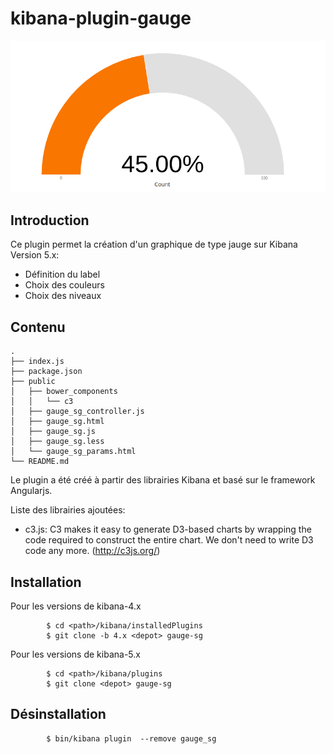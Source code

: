 
kibana-plugin-gauge
===================

![screenshot](./screenshot.png)

Introduction
-------------

Ce plugin permet la création d'un graphique de type jauge sur Kibana Version 5.x:

* Définition du label
* Choix des couleurs
* Choix des niveaux


Contenu
-------
```
.
├── index.js
├── package.json
├── public
│   ├── bower_components
│   │   └── c3
│   ├── gauge_sg_controller.js
│   ├── gauge_sg.html
│   ├── gauge_sg.js
│   ├── gauge_sg.less
│   └── gauge_sg_params.html
└── README.md
```
Le plugin a été créé à partir des librairies Kibana et basé sur le framework Angularjs.

Liste des librairies ajoutées:

* c3.js: C3 makes it easy to generate D3-based charts by wrapping the code required to construct the entire chart. We don't need to write D3 code any more. (http://c3js.org/)


Installation
------------

Pour les versions de kibana-4.x
```
        $ cd <path>/kibana/installedPlugins
        $ git clone -b 4.x <depot> gauge-sg
```

Pour les versions de kibana-5.x
```
        $ cd <path>/kibana/plugins
        $ git clone <depot> gauge-sg
```

Désinstallation
---------------

```
        $ bin/kibana plugin  --remove gauge_sg
```
